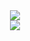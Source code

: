 <center>
  <div align="center">
    <img src="https://github-readme-stats.vercel.app/api/top-langs/?username=lawynnn&hide=lua" />
  </div>
  <div align="center">
    <img src="https://github-readme-stats.vercel.app/api?username=lawynnn&show_icons=true&theme=white" />
  </div>
</center>
